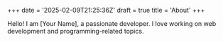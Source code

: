 +++
date = '2025-02-09T21:25:36Z'
draft = true
title = 'About'
+++


Hello! I am [Your Name], a passionate developer. I love working on web development and programming-related topics.

